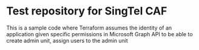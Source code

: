 # Test repository for  SingTel CAF
This is a sample code where Terraform assumes the identity of an application given specific permissions in Microsoft Graph API to be able to create admin unit, assign users to the admin unit

